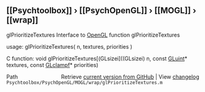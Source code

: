 ## [[Psychtoolbox]] &#8250; [[PsychOpenGL]] &#8250; [[MOGL]] &#8250; [[wrap]]

glPrioritizeTextures  Interface to [OpenGL](OpenGL) function glPrioritizeTextures  
  
usage:  glPrioritizeTextures( n, textures, priorities )  
  
C function:  void glPrioritizeTextures[(GLsizei]((GLsizei) n, const [GLuint](GLuint)\* textures, const [GLclampf](GLclampf)\* priorities)  




<div class="code_header" style="text-align:right;">
  <span style="float:left;">Path&nbsp;&nbsp;</span> <span class="counter">Retrieve <a href=
  "https://raw.github.com/Psychtoolbox-3/Psychtoolbox-3/beta/Psychtoolbox/PsychOpenGL/MOGL/wrap/glPrioritizeTextures.m">current version from GitHub</a> | View <a href=
  "https://github.com/Psychtoolbox-3/Psychtoolbox-3/commits/beta/Psychtoolbox/PsychOpenGL/MOGL/wrap/glPrioritizeTextures.m">changelog</a></span>
</div>
<div class="code">
  <code>Psychtoolbox/PsychOpenGL/MOGL/wrap/glPrioritizeTextures.m</code>
</div>


